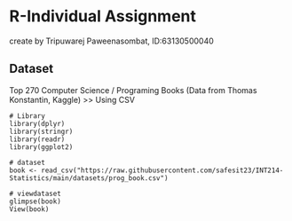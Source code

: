 # R-Individual Assignment
create by Tripuwarej Paweenasombat, ID:63130500040

## Dataset
Top 270 Computer Science / Programing Books (Data from Thomas Konstantin, Kaggle) >> Using CSV

```
# Library
library(dplyr)
library(stringr)
library(readr)
library(ggplot2)

# dataset
book <- read_csv("https://raw.githubusercontent.com/safesit23/INT214-Statistics/main/datasets/prog_book.csv")

# viewdataset
glimpse(book)
View(book)
```

